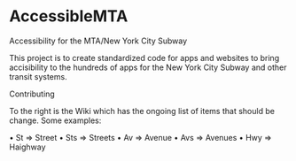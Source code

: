 AccessibleMTA
=============

Accessibility for the MTA/New York City Subway

This project is to create standardized code for apps and websites to bring accisibility to the hundreds of apps for the New York City Subway and other transit systems. 

Contributing

To the right is the Wiki which has the ongoing list of items that should be change. Some examples: 

• St => Street
• Sts => Streets
• Av => Avenue
• Avs => Avenues
• Hwy => Haighway
